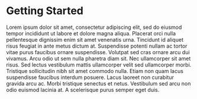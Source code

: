 # Getting Started

Lorem ipsum dolor sit amet, consectetur adipiscing elit, sed do eiusmod tempor incididunt ut labore et dolore magna aliqua. Placerat orci nulla pellentesque dignissim enim sit amet venenatis urna. Tincidunt id aliquet risus feugiat in ante metus dictum at. Suspendisse potenti nullam ac tortor vitae purus faucibus ornare suspendisse. Volutpat sed cras ornare arcu dui vivamus. Arcu odio ut sem nulla pharetra diam sit. Nec ullamcorper sit amet risus. Sed lectus vestibulum mattis ullamcorper velit sed ullamcorper morbi. Tristique sollicitudin nibh sit amet commodo nulla. Etiam non quam lacus suspendisse faucibus interdum posuere. Lacus laoreet non curabitur gravida arcu ac. Morbi tristique senectus et netus. Vestibulum sed arcu non odio euismod lacinia at. A scelerisque purus semper eget duis.
